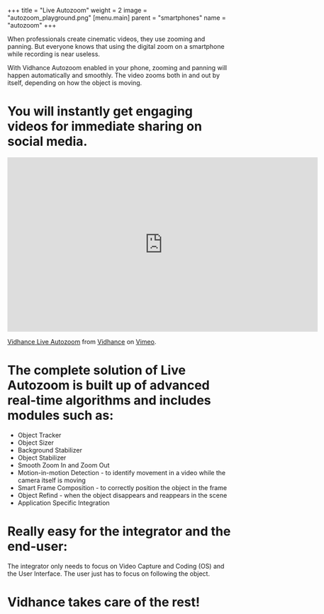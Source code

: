 +++
title = "Live Autozoom"
weight = 2
image = "autozoom_playground.png"
[menu.main]
parent = "smartphones"
name = "autozoom"
+++

When professionals create cinematic videos, they use zooming and panning. But everyone knows that using the digital zoom on a smartphone while recording is near useless. 

With Vidhance Autozoom enabled in your phone, zooming and panning will happen automatically and smoothly. The video zooms both in and out by itself, depending on how the object is moving. 

# You will instantly get engaging videos for immediate sharing on social media.

<iframe src="https://player.vimeo.com/video/159426475?title=0&byline=0&portrait=0" width="700" height="394" frameborder="0" webkitallowfullscreen mozallowfullscreen allowfullscreen></iframe>
<p><a href="https://vimeo.com/159426475">Vidhance Live Autozoom</a> from <a href="https://vimeo.com/user49017225">Vidhance</a> on <a href="https://vimeo.com">Vimeo</a>.</p>

<!--
<video poster="autozoom.png" controls>
	<source src="film_autozoom.mp4" type="video/mp4">
	<source src="video/iPhone Mixtape.webm" type="video/webm">
	Your browser does not support the video tag.
</video>
-->

# The complete solution of Live Autozoom is built up of advanced real-time algorithms and includes modules such as:

- Object Tracker
- Object Sizer
- Background Stabilizer
- Object Stabilizer
- Smooth Zoom In and Zoom Out
- Motion-in-motion Detection - to identify movement in a video while the camera itself is moving
- Smart Frame Composition - to correctly position the object in the frame
- Object Refind - when the object disappears and reappears in the scene
- Application Specific Integration

# Really easy for the integrator and the end-user:

The integrator only needs to focus on Video Capture and Coding (OS) and the User Interface. The user just has to focus on following the object. 

# Vidhance takes care of the rest!

